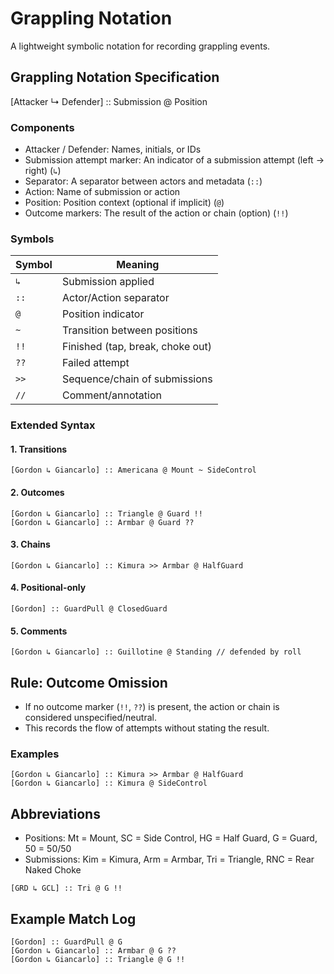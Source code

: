# Grappling Notation

A lightweight symbolic notation for recording grappling events.

## Grappling Notation Specification

[Attacker ↳ Defender] :: Submission @ Position

### Components

- Attacker / Defender: Names, initials, or IDs
- Submission attempt marker: An indicator of a submission attempt (left → right) (`↳`)
- Separator: A separator between actors and metadata (`::`)
- Action: Name of submission or action
- Position: Position context (optional if implicit) (`@`)
- Outcome markers: The result of the action or chain (option) (`!!`)

### Symbols

| Symbol | Meaning |
| ------ | ------- |
|  `↳`   | Submission applied               |
|  `::`  | Actor/Action separator           |
|  `@`   | Position indicator               |
|  `~`   | Transition between positions     |
|  `!!`  | Finished (tap, break, choke out) |
|  `??`  | Failed attempt                   |
|  `>>`  | Sequence/chain of submissions    |
|  `//`  | Comment/annotation               |


### Extended Syntax

#### 1. Transitions

```text
[Gordon ↳ Giancarlo] :: Americana @ Mount ~ SideControl
```

#### 2. Outcomes

```text
[Gordon ↳ Giancarlo] :: Triangle @ Guard !!
[Gordon ↳ Giancarlo] :: Armbar @ Guard ??
```

#### 3. Chains

```text
[Gordon ↳ Giancarlo] :: Kimura >> Armbar @ HalfGuard
```

#### 4. Positional-only

```text
[Gordon] :: GuardPull @ ClosedGuard
```

#### 5. Comments

```text
[Gordon ↳ Giancarlo] :: Guillotine @ Standing // defended by roll
```

## Rule: Outcome Omission

- If no outcome marker (`!!`, `??`) is present, the action or chain is considered unspecified/neutral.
- This records the flow of attempts without stating the result.

### Examples

```text
[Gordon ↳ Giancarlo] :: Kimura >> Armbar @ HalfGuard
[Gordon ↳ Giancarlo] :: Kimura @ SideControl
```

## Abbreviations

- Positions: Mt = Mount, SC = Side Control, HG = Half Guard, G = Guard, 50 = 50/50
- Submissions: Kim = Kimura, Arm = Armbar, Tri = Triangle, RNC = Rear Naked Choke

```text
[GRD ↳ GCL] :: Tri @ G !!
```

## Example Match Log

```text
[Gordon] :: GuardPull @ G
[Gordon ↳ Giancarlo] :: Armbar @ G ??
[Gordon ↳ Giancarlo] :: Triangle @ G !!
```
